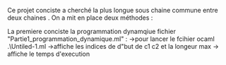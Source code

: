 Ce projet conciste a cherché  la plus longue sous chaine commune entre deux chaines .
On a mit en place deux méthodes :

La premiere conciste la programmation dynamqiue fichier "Partie1_programmation_dynamique.ml" :
        ->pour lancer le fcihier ocaml .\Untiled-1.ml 
        ->affiche les indices de d"but de c1 c2 et la longeur max 
        -> affiche le temps d'execution 

